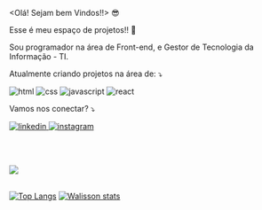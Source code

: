 <Olá! Sejam bem Vindos!!> :sunglasses:

Esse é meu espaço de projetos!! :briefcase:

Sou programador na área de Front-end, e Gestor de Tecnologia da Informação - TI. 

Atualmente criando projetos na área de: :arrow_heading_down:

<img src="https://img.shields.io/badge/HTML5-E34F26?style=for-the-badge&logo=html5&logoColor=white" alt="html">

<img src="https://img.shields.io/badge/CSS-239120?&style=for-the-badge&logo=css3&logoColor=white" alt="css">

<img src="https://img.shields.io/badge/JavaScript-F7DF1E?style=for-the-badge&logo=javascript&logoColor=black" alt="javascript">

<img src="https://img.shields.io/badge/React-20232A?style=for-the-badge&logo=react&logoColor=61DAFB" alt="react">

Vamos nos conectar? :arrow_heading_down:

<p>
  <a href="http://linkedin.com/in/walissoncarlosti">
    <img src="https://img.shields.io/badge/LinkedIn-0077B5?style=for-the-badge&logo=linkedin&logoColor=white" alt="linkedin">
  </a>
  <a href="https://www.instagram.com/walisson_carlosvipp">
    <img src="https://img.shields.io/badge/Instagram-E4405F?style=for-the-badge&logo=instagram&logoColor=white" alt="instagram">
  </a>
</p>
<br>
<br>

![](https://komarev.com/ghpvc/?username=WalissonCarlosTI)
<br>
<br>

[![Top Langs](https://github-readme-stats.vercel.app/api/top-langs/?username=WalissonCarlosTI)](https://github.com/anuraghazra/github-readme-stats)
[![Walisson stats](https://github-readme-stats.vercel.app/api?username=WalissonCarlosTI)](https://github.com/anuraghazra/github-readme-stats)



